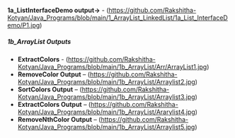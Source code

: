 **1a_ListInterfaceDemo output->** - (https://github.com/Rakshitha-Kotyan/Java_Programs/blob/main/1_ArrayList_LinkedList/1a_List_InterfaceDemo/P1.jpg)
##### 1b_ArrayList Outputs
- **ExtractColors** - (https://github.com/Rakshitha-Kotyan/Java_Programs/blob/main/1b_ArrayList/Arr/ArrayList1.jpg)
- **RemoveColor Output** – (https://github.com/Rakshitha-Kotyan/Java_Programs/blob/main/1b_ArrayList/Arraylist2.jpg) 
- **SortColors Output** – (https://github.com/Rakshitha-Kotyan/Java_Programs/blob/main/1b_ArrayList/Arraylist3.jpg)  
- **ExtractColors Output** – (https://github.com/Rakshitha-Kotyan/Java_Programs/blob/main/1b_ArrayList/Ararylist4.jpg)
- **RemoveNthColor Output** – (https://github.com/Rakshitha-Kotyan/Java_Programs/blob/main/1b_ArrayList/Arraylist5.jpg)
